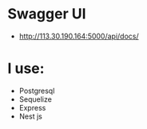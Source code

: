 # Swagger UI 
- http://113.30.190.164:5000/api/docs/


# I use: 
- Postgresql
- Sequelize
- Express
- Nest js 
